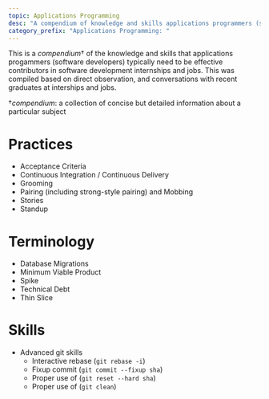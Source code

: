 ```yaml
---
topic: Applications Programming
desc: "A compendium of knowledge and skills applications programmers (software developers) need"
category_prefix: "Applications Programming: "
---
```


This is a _compendium_† of the knowledge and skills that applications progammers (software developers) typically need 
to be effective contributors in software development internships and jobs.    This was compiled based on 
direct observation, and conversations with recent graduates at interships and jobs.

†_compendium_: a collection of concise but detailed information about a particular subject

# Practices

* Acceptance Criteria
* Continuous Integration / Continuous Delivery
* Grooming
* Pairing (including strong-style pairing) and Mobbing
* Stories
* Standup

# Terminology

* Database Migrations
* Minimum Viable Product
* Spike
* Technical Debt
* Thin Slice

# Skills

* Advanced git skills
   * Interactive rebase (`git rebase -i`)
   * Fixup commit (`git commit --fixup sha`)
   * Proper use of (`git reset --hard sha`)
   * Proper use of (`git clean`)
